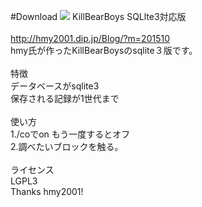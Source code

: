 #Download <img src= https://poggit.pmmp.io/ci.badge/PMMP-JPN/KillBearBoys/KillBearBoys/>
KillBearBoys SQLlte3対応版<br>
<br>
http://hmy2001.dip.jp/Blog/?m=201510<br>
hmy氏が作ったKillBearBoysのsqlite３版です。<br>
<br>
特徴<br>
データベースがsqlite3<br>
保存される記録が1世代まで<br>
<br>
使い方<br>
1./coでon もう一度するとオフ<br>
2.調べたいブロックを触る。<br>
<br>
ライセンス<br>
LGPL3
<br>
Thanks hmy2001!
